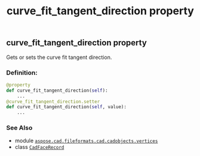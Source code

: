 ﻿---
title: curve_fit_tangent_direction property
second_title: Aspose.CAD for Python via .NET API References
description: 
type: docs
weight: 180
url: /python-net/aspose.cad.fileformats.cad.cadobjects.vertices/cadfacerecord/curve_fit_tangent_direction/
is_root: false
---

## curve_fit_tangent_direction property


Gets or sets the curve fit tangent direction.
### Definition:
```python
@property
def curve_fit_tangent_direction(self):
    ...
@curve_fit_tangent_direction.setter
def curve_fit_tangent_direction(self, value):
    ...
```

### See Also
* module [`aspose.cad.fileformats.cad.cadobjects.vertices`](../../)
* class [`CadFaceRecord`](/cad/python-net/aspose.cad.fileformats.cad.cadobjects.vertices/cadfacerecord)
